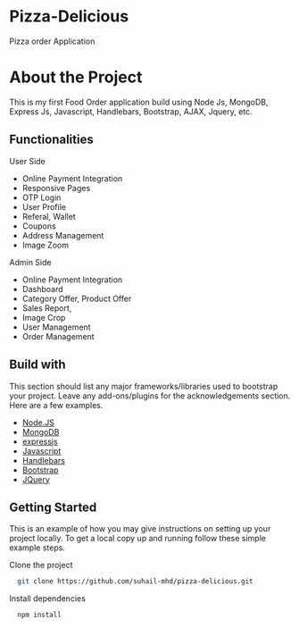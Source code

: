 # Pizza-Delicious
Pizza order Application

# About the Project

This is my first Food Order application build using Node Js, MongoDB, Express Js, Javascript, Handlebars, Bootstrap, AJAX, Jquery, etc.


## Functionalities

User Side

- Online Payment Integration
- Responsive Pages
- OTP Login
- User Profile
- Referal, Wallet
- Coupons
- Address Management
- Image Zoom

Admin Side

- Online Payment Integration
- Dashboard
- Category Offer, Product Offer
- Sales Report,
- Image Crop
- User Management
- Order Management



## Build with

This section should list any major frameworks/libraries used to bootstrap your project. Leave any add-ons/plugins for the acknowledgements section. Here are a few examples.

 - [Node.JS](https://nodejs.org/en/)
 - [MongoDB](https://www.mongodb.com/docs/manual/tutorial/getting-started/)
 - [expressjs](https://expressjs.com/)
 - [Javascript](https://www.javascript.com/)
 - [Handlebars](https://handlebarsjs.com/)
 - [Bootstrap](https://getbootstrap.com/)
 - [JQuery](https://jquery.com/)


## Getting Started

This is an example of how you may give instructions on setting up your project locally. To get a local copy up and running follow these simple example steps.



Clone the project

```bash
  git clone https://github.com/suhail-mhd/pizza-delicious.git
```

Install dependencies

```bash
  npm install
```

